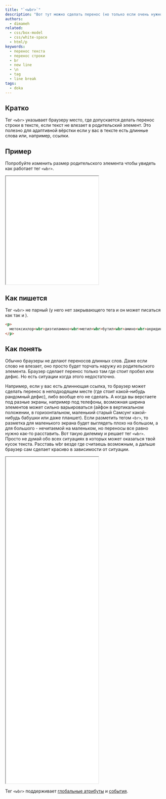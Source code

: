 ```yaml
---
title: "`<wbr>`"
description: "Вот тут можно сделать перенос (но только если очень нужно)"
authors:
  - dimameh
related:
  - css/box-model
  - css/white-space
  - html/p
keywords:
  - перенос текста
  - перенос строки
  - br
  - new line
  - \n
  - tag
  - line break
tags:
  - doka
---
```


## Кратко

Тег `<wbr>` указывает браузеру место, где допускается делать перенос строки в тексте, если текст не влезает в родительский элемент. Это полезно для адаптивной вёрстки если у вас в тексте есть длинные слова или, например, ссылки. 

## Пример

Попробуйте изменить размер родительского элемента чтобы увидеть как работает тег `<wbr>`.

<iframe title="Переносы текста" src="demos/usage-example/" height="350"></iframe>

## Как пишется

Тег `<wbr>` не парный (у него нет закрывающего тега и он может писаться как <wbr> так и <wbr/>).

```html
<p>
  метоксихлор<wbr>диэтиламино<wbr>метил<wbr>бутил<wbr>амино<wbr>акридин
</p>
```

## Как понять

Обычно браузеры не делают переносов длинных слов. Даже если слово не влезает, оно просто будет торчать наружу из родительского элемента. Браузер сделает перенос только там где стоит пробел или дефис. Но есть ситуации когда этого недостаточно.

Например, если у вас есть длиннющая ссылка, то браузер может сделать перенос в неподходящем месте (где стоит какой-нибудь рандомный дефис), либо вообще его не сделать. А когда вы верстаете под разные экраны, например под телефоны, возможная ширина элементов может сильно варьироваться (айфон в вертикальном положении, в горизонтальном, маленький старый Самсунг какой-нибудь бабушки или даже планшет). Если разметить тегом `<br>`, то разметка для маленького экрана будет выглядеть плохо на большом, а для большого - нечитаемой на маленьком, но переносы все равно нужно как-то расставить. Вот такую дилемму и решает тег `<wbr>`. Просто не думай обо всех ситуациях в которых может оказаться твой кусок текста. Расставь wbr везде где считаешь возможным, а дальше браузер сам сделает красиво в зависимости от ситуации.

<iframe title="Переносы текста" src="demos/diffrent-screens/" height="1055"></iframe>

Тег `<wbr>` поддерживает [глобальные атрибуты](/html/global-attrs/) и [события](/js/events/).
